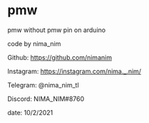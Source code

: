 # pmw
pmw without pmw pin on arduino

code by nima_nim

Github: https://github.com/nimanim

Instagram: https://instagram.com/nima._.nim/

Telegram: @nima_nim_tl

Discord: NIMA_NIM#8760

date: 10/2/2021

